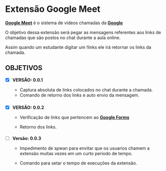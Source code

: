 # Extensão Google Meet

**[Google Meet](https://meet.google.com)** é o sistema de videos chamadas da **[Google](https://www.google.com)**

O objetivo dessa extensão será pegar as mensagens referentes aos links de chamadas que são postos no chat durante a aula online.

Assim quando um estudante digitar um !links ele irá retornar os links da chamada.

## OBJETIVOS

- [x] **VERSÃO: 0.0.1**

  * Captura absoluta de links colocados no chat durante a chamada.
  * Comando de retorno dos links e auto envio da mensagem.
#####
- [x] **VERSÃO: 0.0.2**

  * Verificação de links que pertencem ao **[Google Forms](https://www.google.com/forms/)**

  * Retorno dos links.

####
- [ ] **Versão: 0.0.3**

    * Impedimento de spwan para envitar que os usuarios chamem a extensão muitas vezes em um curto periodo de tempo.

    * Comando para setar o tempo de execuções da extensão.